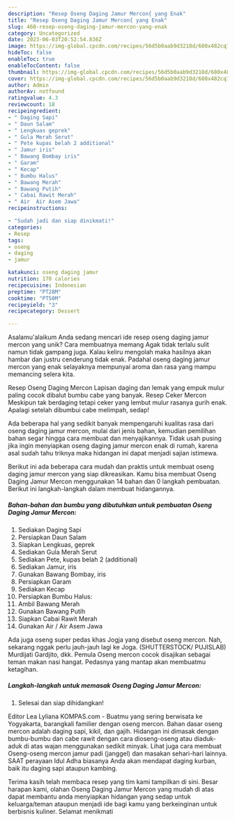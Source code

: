 ```yaml
---
description: "Resep Oseng Daging Jamur Mercon{ yang Enak"
title: "Resep Oseng Daging Jamur Mercon{ yang Enak"
slug: 460-resep-oseng-daging-jamur-mercon-yang-enak
category: Uncategorized
date: 2023-06-03T20:52:54.836Z
image: https://img-global.cpcdn.com/recipes/56d5b0aab9d3218d/680x482cq70/oseng-daging-jamur-mercon-foto-resep-utama.jpg
hideToc: false
enableToc: true
enableTocContent: false
thumbnail: https://img-global.cpcdn.com/recipes/56d5b0aab9d3218d/680x482cq70/oseng-daging-jamur-mercon-foto-resep-utama.jpg
cover: https://img-global.cpcdn.com/recipes/56d5b0aab9d3218d/680x482cq70/oseng-daging-jamur-mercon-foto-resep-utama.jpg
author: Admin
authorAv: notfound
ratingvalue: 4.3
reviewcount: 18
recipeingredient:
- " Daging Sapi"
- " Daun Salam"
- " Lengkuas geprek"
- " Gula Merah Serut"
- " Pete kupas belah 2 additional"
- " Jamur iris"
- " Bawang Bombay iris"
- " Garam"
- " Kecap"
- " Bumbu Halus"
- " Bawang Merah"
- " Bawang Putih"
- " Cabai Rawit Merah"
- " Air  Air Asem Jawa"
recipeinstructions:

- "Sudah jadi dan siap dinikmati!"
categories:
- Resep
tags:
- oseng
- daging
- jamur

katakunci: oseng daging jamur 
nutrition: 170 calories
recipecuisine: Indonesian
preptime: "PT28M"
cooktime: "PT50M"
recipeyield: "3"
recipecategory: Dessert

---
```



Asalamu'alaikum Anda sedang mencari ide resep oseng daging jamur mercon yang unik? Cara membuatnya memang Agak tidak terlalu sulit namun tidak gampang juga. Kalau keliru mengolah maka hasilnya akan hambar dan justru cenderung tidak enak. Padahal oseng daging jamur mercon yang enak selayaknya mempunyai aroma dan rasa yang mampu memancing selera kita.


Resep Oseng Daging Mercon Lapisan daging dan lemak yang empuk mulur paling cocok dibalut bumbu cabe yang banyak. Resep Ceker Mercon Meskipun tak berdaging tetapi ceker yang lembut mulur rasanya gurih enak. Apalagi setelah dibumbui cabe melimpah, sedap!

Ada beberapa hal yang sedikit banyak mempengaruhi kualitas rasa dari oseng daging jamur mercon, mulai dari jenis bahan, kemudian pemilihan bahan segar hingga cara membuat dan menyajikannya. Tidak usah pusing jika ingin menyiapkan oseng daging jamur mercon enak di rumah, karena asal sudah tahu triknya maka hidangan ini dapat menjadi sajian istimewa.


Berikut ini ada beberapa cara mudah dan praktis untuk membuat oseng daging jamur mercon yang siap dikreasikan. Kamu bisa membuat Oseng Daging Jamur Mercon menggunakan 14 bahan dan 0 langkah pembuatan. Berikut ini langkah-langkah dalam membuat hidangannya.

<!--inarticleads1-->

##### Bahan-bahan dan bumbu yang dibutuhkan untuk pembuatan Oseng Daging Jamur Mercon:

1. Sediakan  Daging Sapi
1. Persiapkan  Daun Salam
1. Siapkan  Lengkuas, geprek
1. Sediakan  Gula Merah Serut
1. Sediakan  Pete, kupas belah 2 (additional)
1. Sediakan  Jamur, iris
1. Gunakan  Bawang Bombay, iris
1. Persiapkan  Garam
1. Sediakan  Kecap
1. Persiapkan  Bumbu Halus:
1. Ambil  Bawang Merah
1. Gunakan  Bawang Putih
1. Siapkan  Cabai Rawit Merah
1. Gunakan  Air / Air Asem Jawa


Ada juga oseng super pedas khas Jogja yang disebut oseng mercon. Nah, sekarang nggak perlu jauh-jauh lagi ke Joga. (SHUTTERSTOCK/ PUJISLAB) Murdijati Gardjito, dkk. Pemula Oseng mercon cocok disajikan sebagai teman makan nasi hangat. Pedasnya yang mantap akan membuatmu ketagihan. 

<!--inarticleads2-->

##### Langkah-langkah untuk memasak Oseng Daging Jamur Mercon:


1. Selesai dan siap dihidangkan!

Editor Lea Lyliana KOMPAS.com - Buatmu yang sering berwisata ke Yogyakarta, barangkali familier dengan oseng mercon. Bahan dasar oseng mercon adalah daging sapi, kikil, dan gajih. Hidangan ini dimasak dengan bumbu-bumbu dan cabe rawit dengan cara dioseng-oseng atau diaduk-aduk di atas wajan menggunakan sedikit minyak. Lihat juga cara membuat Oseng-oseng mercon jamur padi (janggel) dan masakan sehari-hari lainnya. SAAT perayaan Idul Adha biasanya Anda akan mendapat daging kurban, baik itu daging sapi ataupun kambing. 

Terima kasih telah membaca resep yang tim kami tampilkan di sini. Besar harapan kami, olahan Oseng Daging Jamur Mercon yang mudah di atas dapat membantu anda menyiapkan hidangan yang sedap untuk keluarga/teman ataupun menjadi ide bagi kamu yang berkeinginan untuk berbisnis kuliner. Selamat menikmati
